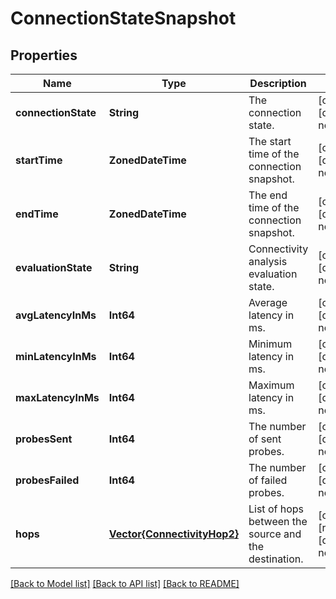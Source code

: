 # ConnectionStateSnapshot


## Properties
Name | Type | Description | Notes
------------ | ------------- | ------------- | -------------
**connectionState** | **String** | The connection state. | [optional] [default to nothing]
**startTime** | **ZonedDateTime** | The start time of the connection snapshot. | [optional] [default to nothing]
**endTime** | **ZonedDateTime** | The end time of the connection snapshot. | [optional] [default to nothing]
**evaluationState** | **String** | Connectivity analysis evaluation state. | [optional] [default to nothing]
**avgLatencyInMs** | **Int64** | Average latency in ms. | [optional] [default to nothing]
**minLatencyInMs** | **Int64** | Minimum latency in ms. | [optional] [default to nothing]
**maxLatencyInMs** | **Int64** | Maximum latency in ms. | [optional] [default to nothing]
**probesSent** | **Int64** | The number of sent probes. | [optional] [default to nothing]
**probesFailed** | **Int64** | The number of failed probes. | [optional] [default to nothing]
**hops** | [**Vector{ConnectivityHop2}**](ConnectivityHop2.md) | List of hops between the source and the destination. | [optional] [readonly] [default to nothing]


[[Back to Model list]](../README.md#models) [[Back to API list]](../README.md#api-endpoints) [[Back to README]](../README.md)


